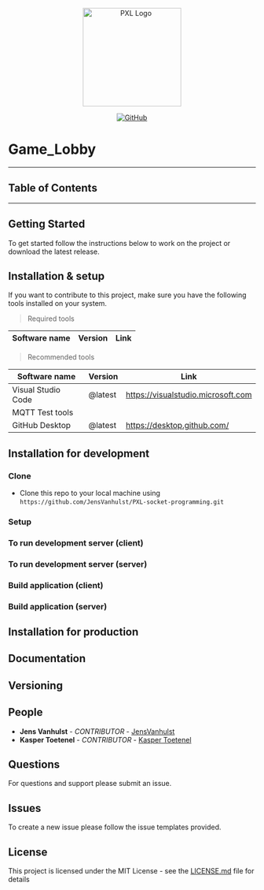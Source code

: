<p align="center">
  <a href="https://github.com/JensVanhulst/PXL-socket-programming" target="_blank" rel="noopener noreferrer">
    <img width="200" src="https://www.pxl.be/Assets/website/pxl_algemeen/afbeeldingen/grotere_versie/1314_logo_pxl_bol_witrand.png" alt="PXL Logo">
  </a>
</p>

<p align="center">
   <a href="https://opensource.org/licenses/MIT">
    <img alt="GitHub" src="https://img.shields.io/github/license/JensVanhulst/IOT-Dashboard?style=for-the-badge">
  </a>

<!--

  <a href="https://github.com/JensVanhulst/PXL_socket-programming/releases">
    <img alt="GitHub release (latest by date including pre-releases)" src="https://img.shields.io/github/v/release/JensVanhulst/IOT-Dashboard?include_prereleases&style=for-the-badge">
  </a>

  <a href="https://github.com/JensVanhulst/PXL_socket-programming/issues">
    <img alt="GitHub issues" src="https://img.shields.io/github/issues/JensVanhulst/IOT-Dashboard?style=for-the-badge">
  </a>

  <a href="https://github.com/JensVanhulst/PXL_socket-programming/graphs/contributors">
    <img alt="GitHub contributors" src="https://img.shields.io/github/contributors/JensVanhulst/IOT-Dashboard?style=for-the-badge" alt="Contributions">
  </a>

  <a href="#">
    <img alt="GitHub top language" src="https://img.shields.io/github/languages/top/JensVanhulst/IOT-Dashboard?style=for-the-badge" alt="Language">
  </a>
</p>
-->


# Game_Lobby

---

## Table of Contents

---

## Getting Started

To get started follow the instructions below to work on the project or download the latest release.

## Installation & setup
If you want to contribute to this project, 
make sure you have the following tools installed on your system.

> Required tools

| Software name  | Version  | Link                         |
|----------------|----------| ---------------------------- |


> Recommended tools

| Software name      | Version | Link                               |
|--------------------|---------| ---------------------------------- |
| Visual Studio Code | @latest | https://visualstudio.microsoft.com |
| MQTT Test tools    |         |                                    |
| GitHub Desktop     | @latest | https://desktop.github.com/        |

## Installation for development

### Clone

- Clone this repo to your local machine using `https://github.com/JensVanhulst/PXL-socket-programming.git`

### Setup

### To run development server (client)


### To run development server (server)


### Build application (client)


### Build application (server)


## Installation for production

<!-- - Install the electron version
  - Go to [Releases](https://github.com/JensVanhulst/IOT-Dashboard/releases) and pick your operating system package
-->

## Documentation

<!-- To check out the docs, visit [Documentation](https://vanhulstjens.gitbook.io/iot-dashboard/).
-->

## Versioning

<!-- We use [SemVer](http://semver.org/) for versioning. For the versions available, see the [tags on this repository](https://github.com/your/project/tags). 
-->

## People

- **Jens Vanhulst** - _CONTRIBUTOR_ - [JensVanhulst](https://github.com/JensVanhulst)
- **Kasper Toetenel** - _CONTRIBUTOR_ - [Kasper Toetenel](https://github.com/SheldonPi1999)

## Questions

For questions and support please submit an issue.

## Issues

To create a new issue please follow the issue templates provided.

## License

This project is licensed under the MIT License - see the [LICENSE.md](LICENSE.md) file for details